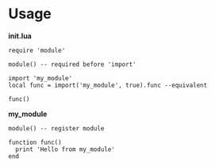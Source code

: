 # Usage


**init.lua**
```
require 'module'

module() -- required before 'import'

import 'my_module'
local func = import('my_module', true).func --equivalent

func()
```

**my_module**

```
module() -- register module

function func()
  print 'Hello from my_module'
end
```
